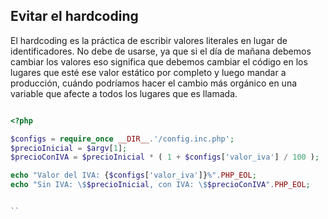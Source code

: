 ## Evitar el hardcoding

El hardcoding es la práctica de escribir valores literales en lugar de identificadores. No debe de usarse, ya que si el día de mañana debemos cambiar los valores eso significa que debemos cambiar el código en los lugares que esté ese valor estático por completo y luego mandar a producción, cuándo podríamos hacer el cambio más orgánico en una variable que afecte a todos los lugares que es llamada.

````php

<?php

$configs = require_once __DIR__.'/config.inc.php';
$precioInicial = $argv[1];
$precioConIVA = $precioInicial * ( 1 + $configs['valor_iva'] / 100 );

echo "Valor del IVA: {$configs['valor_iva']}%".PHP_EOL;
echo "Sin IVA: \$$precioInicial, con IVA: \$$precioConIVA".PHP_EOL;


``